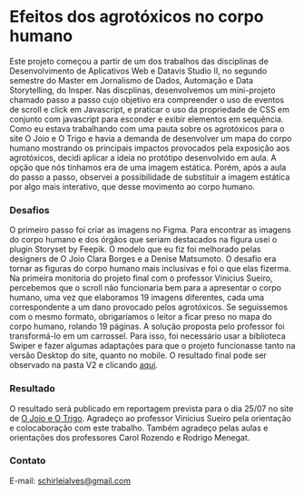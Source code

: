 # Efeitos dos agrotóxicos no corpo humano

Este projeto começou a partir de um dos trabalhos das disciplinas de Desenvolvimento de Aplicativos Web e Datavis Studio II, no segundo semestre do Master em Jornalismo de Dados, Automação e Data Storytelling, do Insper. 
Nas discplinas, desenvolvemos um mini-projeto chamado passo a passo cujo objetivo era compreender o uso de eventos de scroll e click em Javascript, e praticar o uso da propriedade de CSS em conjunto com javascript para esconder e exibir elementos em sequência.
Como eu estava trabalhando com uma pauta sobre os agrotóxicos para o site O Joio e O Trigo e havia a demanda de desenvolver um mapa do corpo humano mostrando os principais impactos provocados pela exposição aos agrotóxicos, decidi aplicar a ideia no protótipo desenvolvido em aula. 
A opção que nós tinhamos era de uma imagem estática. Porém, após a aula do passo a passo, observei a possibilidade de substituir a imagem estática por algo mais interativo, que desse movimento ao corpo humano. 

### Desafios

O primeiro passo foi criar as imagens no Figma. Para encontrar as imagens do corpo humano e dos órgãos que seriam destacados na figura usei o plugin Storyset by Feepik. O modelo que eu fiz foi melhorado pelas designers de O Joio Clara Borges e a Denise Matsumoto. O desafio era tornar as figuras do corpo humano mais inclusivas e foi o que elas fizerma. 
Na primeira monitoria do projeto final com o professor Vinicius Sueiro, percebemos que o scroll não funcionaria bem para a apresentar o corpo humano, uma vez que elaboramos 19 imagens diferentes, cada uma correspondente a um dano provocado pelos agrotóxicos. Se seguissemos com o mesmo formato, obrigaríamos o leitor a ficar preso no mapa do corpo humano, rolando 19 páginas. A solução proposta pelo professor foi transformá-lo em um carrossel. 
Para isso, foi necessário usar a biblioteca Swiper e fazer algumas adaptações para que o projeto funcionasse tanto na versão Desktop do site, quanto no mobile. O resultado final pode ser observado na pasta V2 e clicando [aqui](https://schirlei.github.io/efeitos-agrotoxicos/v2/).

### Resultado

O resultado será publicado em reportagem prevista para o dia 25/07 no site de [O Joio e O Trigo](https://ojoioeotrigo.com.br/). 
Agradeço ao professor Vinicius Sueiro pela orientação e colocaboração com este trabalho. Também agradeço pelas aulas e orientações dos professores Carol Rozendo e Rodrigo Menegat. 

### Contato
E-mail: schirleialves@gmail.com
